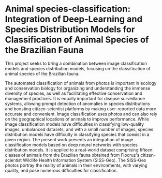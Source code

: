 # Animal species-classification: Integration of Deep-Learning and Species Distribution Models for Classification of Animal Species of the Brazilian Fauna

This project seeks to bring a combination between image classification models and species distribution models, focusing on the classification of animal species of the Brazilian fauna.

The automated classification of animals from photos is important in ecology and conservation biology for organizing and understanding the immense diversity of species, as well as facilitating effective conservation and management practices. It is equally important for disease surveillance systems, allowing prompt detection of anomalies in species distributions and boosting citizen-scientist platforms by making user-reported data more accurate and convenient. Image classification uses photos and can also rely on the geographical locations of animals to improve performance. While image classification models have difficulties in classifying low-quality images, unbalanced datasets, and with a small number of images, species distribution models have difficulty in classifying species that coexist in a given region. The present work presents an integration of image classification models based on deep neural networks with species distribution models. It is applied to a real-world dataset comprising fifteen classes of animals from the Brazilian fauna obtained from Fiocruz's citizen-scientist Wildlife Health Information System (SISS-Geo). The SISS-Geo photos portray the reality of animals in their environments, with varying quality, and pose numerous difficulties for classification.

